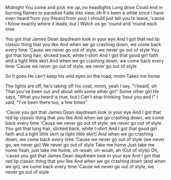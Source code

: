 Midnight
You come and pick me up, no headlights
Long drive
Could end in burning flames or paradise
Fade into view, oh
It's been a while since I have even heard from you
(Heard from you)
I should just tell you to leave, 'cause I
Know exactly where it leads, but I
Watch us go 'round and 'round each time

You got that James Dean daydream look in your eye
And I got that red lip classic thing that you like
And when we go crashing down, we come back every time
'Cause we never go out of style, we never go out of style
You got that long hair, slicked back, white t-shirt
And I got that good girl faith and a tight little skirt
And when we go crashing down, we come back every time
'Cause we never go out of style, we never go out of style

So it goes
He can't keep his wild eyes on the road, mmm
Takes me home

The lights are off, he's taking off his coat, mmm, yeah
I say, "I heard, oh
That you've been out and about with some other girl"
Some other girl
He says, "What you heard is true, but I
Can't stop thinking 'bout you and I"
I said, "I've been there too, a few times"

'Cause you got that James Dean daydream look in your eye
And I got that red lip classic thing that you like
And when we go crashing down, we come back every time
'Cause we never go out of style, we never go out of style
You got that long hair, slicked back, white t-shirt
And I got that good girl faith and a tight little skirt (a tight little skirt)
And when we go crashing down, we come back every time
'Cause we never go out of style (we never go, we never go)
We never go out of style
Take me home
Just take me home
Yeah, just take me home, oh-woah, oh-woah, ah
(Out of style)
Oh, 'cause you got that James Dean daydream look in your eye
And I got that red lip classic thing that you like
And when we go crashing down (and when we go), we come back every time
'Cause we never go out of style, we never go out of style